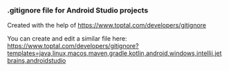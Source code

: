 ### .gitignore file for Android Studio projects

Created with the help of https://www.toptal.com/developers/gitignore

You can create and edit a similar file here: https://www.toptal.com/developers/gitignore?templates=java,linux,macos,maven,gradle,kotlin,android,windows,intellij,jetbrains,androidstudio
